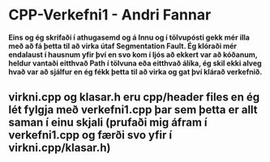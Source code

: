 # CPP-Verkefni1 - Andri Fannar
**Eins og ég skrifaði í athugasemd og á Innu og í tölvupósti gekk mér illa með að fá þetta til að virka útaf Segmentation Fault. Ég klóraði mér endalaust í hausnum yfir því en svo kom í ljós að ekkert var að kóðanum, heldur vantaði eitthvað Path í tölvuna eða eitthvað álíka, ég skil ekki alveg hvað var að sjálfur en ég fékk þetta til að virka og gat því klárað verkefnið.**  
## virkni.cpp og klasar.h eru cpp/header files en ég lét fylgja með verkefni1.cpp þar sem þetta er allt saman í einu skjali (prufaði mig áfram í verkefni1.cpp og færði svo yfir í virkni.cpp/klasar.h)
